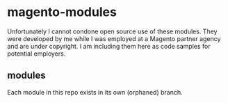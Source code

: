# magento-modules

Unfortunately I cannot condone open source use of these modules. They were developed by me while I was employed at a Magento partner agency and are under copyright. I am including them here as code samples for potential employers.

## modules

Each module in this repo exists in its own (orphaned) branch.
